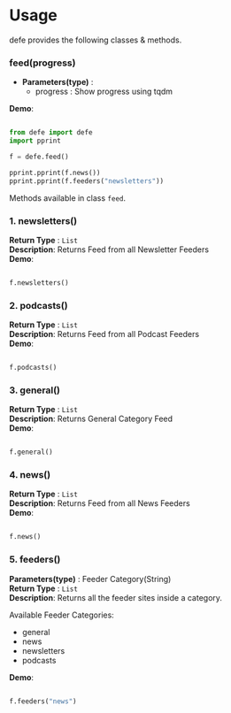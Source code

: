 # Usage

defe provides the following classes & methods.

### feed(progress)

* **Parameters(type)** :
	- progress : Show progress using tqdm

**Demo**:
```python

from defe import defe
import pprint

f = defe.feed()

pprint.pprint(f.news())
pprint.pprint(f.feeders("newsletters"))

```


Methods available in class `feed`.

### 1. newsletters()
**Return Type** : `List` <br>
**Description**: Returns Feed from all Newsletter Feeders<br>
**Demo**:
```python

f.newsletters()

```

### 2. podcasts()

**Return Type** : `List` <br>
**Description**: Returns Feed from all Podcast Feeders<br>
**Demo**:
```python

f.podcasts()

```

### 3. general()

**Return Type** : `List` <br>
**Description**: Returns General Category Feed<br>
**Demo**:
```python

f.general()

```

### 4. news()

**Return Type** : `List` <br>
**Description**: Returns Feed from all News Feeders<br>
**Demo**:
```python

f.news()

```

### 5. feeders()

**Parameters(type)** : Feeder Category(String) <br>
**Return Type** : `List` <br>
**Description**: Returns all the feeder sites inside a category.<br>

Available Feeder Categories:

- general
- news
- newsletters
- podcasts

**Demo**:
```python

f.feeders("news")

```